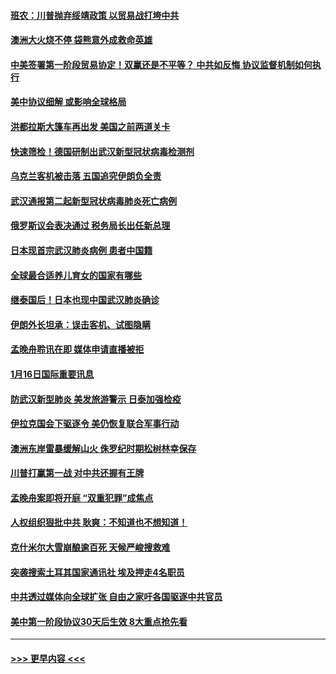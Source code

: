 #### [班农：川普抛弃绥靖政策 以贸易战打垮中共](../pages/prog202/a102754679.md?t=01171511) 
#### [澳洲大火烧不停 袋熊意外成救命英雄](../pages/prog202/a102754614.md?t=01171511) 
#### [中美签署第一阶段贸易协定！双赢还是不平等？ 中共如反悔 协议监督机制如何执行](../pages/prog202/a102754464.md?t=01171511) 
#### [美中协议细解 或影响全球格局](../pages/prog202/a102754450.md?t=01171511) 
#### [洪都拉斯大篷车再出发 美国之前两道关卡](../pages/prog202/a102754430.md?t=01171511) 
#### [快速筛检！德国研制出武汉新型冠状病毒检测剂](../pages/prog202/a102754330.md?t=01171511) 
#### [乌克兰客机被击落 五国追究伊朗负全责](../pages/prog202/a102754374.md?t=01171511) 
#### [武汉通报第二起新型冠状病毒肺炎死亡病例](../pages/prog202/a102754298.md?t=01171511) 
#### [俄罗斯议会表决通过 税务局长出任新总理](../pages/prog202/a102754288.md?t=01171511) 
#### [日本现首宗武汉肺炎病例 患者中国籍](../pages/prog202/a102754250.md?t=01171511) 
#### [全球最合适养儿育女的国家有哪些](../pages/prog202/a102754198.md?t=01171511) 
#### [继泰国后！日本也现中国武汉肺炎确诊](../pages/prog202/a102754064.md?t=01171511) 
#### [伊朗外长坦承：误击客机、试图隐瞒](../pages/prog202/a102754062.md?t=01171511) 
#### [孟晚舟聆讯在即 媒体申请直播被拒](../pages/prog202/a102754058.md?t=01171511) 
#### [1月16日国际重要讯息](../pages/prog202/a102754054.md?t=01171511) 
#### [防武汉新型肺炎 美发旅游警示 日泰加强检疫](../pages/prog202/a102753986.md?t=01171511) 
#### [伊拉克国会下驱逐令 美仍恢复联合军事行动](../pages/prog202/a102753975.md?t=01171511) 
#### [澳洲东岸雷暴缓解山火 侏罗纪时期松树林幸保存](../pages/prog202/a102753943.md?t=01171511) 
#### [川普打赢第一战 对中共还握有王牌](../pages/prog202/a102753874.md?t=01171511) 
#### [孟晚舟案即将开庭 “双重犯罪”成焦点](../pages/prog202/a102753891.md?t=01171511) 
#### [人权组织狠批中共 耿爽：不知道也不想知道！](../pages/prog202/a102753872.md?t=01171511) 
#### [克什米尔大雪崩酿逾百死 天候严峻搜救难](../pages/prog202/a102753837.md?t=01171511) 
#### [突袭搜索土耳其国家通讯社 埃及押走4名职员](../pages/prog202/a102753805.md?t=01171511) 
#### [中共透过媒体向全球扩张 自由之家吁各国驱逐中共官员](../pages/prog202/a102753798.md?t=01171511) 
#### [美中第一阶段协议30天后生效 8大重点抢先看](../pages/prog202/a102753782.md?t=01171511) 

----
#### [ >>> 更早内容 <<< ](../indexes/prog202-earlier.md)
